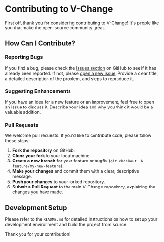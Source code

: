 # Contributing to V-Change

First off, thank you for considering contributing to V-Change! It's people like you that make the open-source community great.

## How Can I Contribute?

### Reporting Bugs
If you find a bug, please check the [Issues section](https://github.com/Karadumann/vchange/issues) on GitHub to see if it has already been reported. If not, please [open a new issue](https://github.com/Karadumann/vchange/issues/new). Provide a clear title, a detailed description of the problem, and steps to reproduce it.

### Suggesting Enhancements
If you have an idea for a new feature or an improvement, feel free to open an issue to discuss it. Describe your idea and why you think it would be a valuable addition.

### Pull Requests
We welcome pull requests. If you'd like to contribute code, please follow these steps:

1.  **Fork the repository** on GitHub.
2.  **Clone your fork** to your local machine.
3.  **Create a new branch** for your feature or bugfix (`git checkout -b feature/my-new-feature`).
4.  **Make your changes** and commit them with a clear, descriptive message.
5.  **Push your changes** to your forked repository.
6.  **Submit a Pull Request** to the main V-Change repository, explaining the changes you have made.

## Development Setup
Please refer to the `README.md` for detailed instructions on how to set up your development environment and build the project from source.

Thank you for your contribution! 